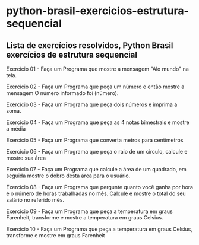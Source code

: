 # python-brasil-exercicios-estrutura-sequencial

## Lista de exercícios resolvidos, Python Brasil exercícios de estrutura sequencial

Exercício 01 - Faça um Programa que mostre a mensagem "Alo mundo" na tela.

Exercício 02 - Faça um Programa que peça um número e então mostre a mensagem O número informado foi (número).

Exercício 03 - Faça um Programa que peça dois números e imprima a soma.

Exercício 04 - Faça um Programa que peça as 4 notas bimestrais e mostre a média

Exercício 05 - Faça um Programa que converta metros para centímetros

Exercício 06 - Faça um Programa que peça o raio de um círculo, calcule e mostre sua área

Exercício 07 - Faça um Programa que calcule a área de um quadrado, em seguida mostre o dobro desta área para o usuário.

Exercício 08 - Faça um Programa que pergunte quanto você ganha por hora e o número de horas trabalhadas no mês. Calcule e mostre o total do seu salário no referido mês.

Exercício 09 - Faça um Programa que peça a temperatura em graus Farenheit, transforme e mostre a temperatura em graus Celsius.

Exercício 10 - Faça um Programa que peça a temperatura em graus Celsius, transforme e mostre em graus Farenheit
